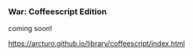 ### War: Coffeescript Edition

coming soon!

https://arcturo.github.io/library/coffeescript/index.html
